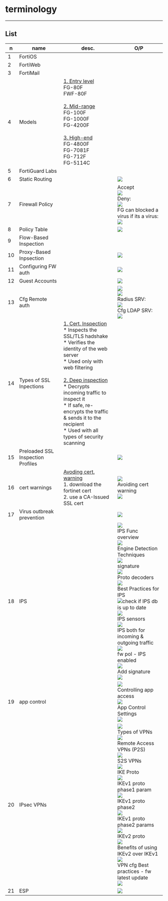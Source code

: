 # terminology

---

## List
|n|name|desc.|O/P|
|-|----|-----|---|
|1|FortiOS|
|2|FortiWeb|
|3|FortiMail|
|4|Models|<ins>1. Entry level</ins><br/>FG-80F<br/>FWF-80F<br/><br/><ins>2. Mid-range</ins><br/>FG-100F<br/>FG-1000F<br/>FG-4200F<br/><br/><ins>3. High-end</ins><br/>FG-4800F<br/>FG-7081F<br/>FG-712F<br/>FG-5114C
|5|FortiGuard Labs|
|6|Static Routing||<img src="https://i.imgur.com/PGia3uk.png">|
|7|Firewall Policy||Accept<br/><img src="https://i.imgur.com/boppLfi.png"><br/>Deny:<br/><img src="https://i.imgur.com/R6d0sR1.png"><br/>FG can blocked a virus if its a virus:<br/><img src="https://i.imgur.com/BvmKp4P.png">|
|8|Policy Table||<img src="https://i.imgur.com/GE9gjCA.png">|
|9|Flow-Based Inspection|||
|10|Proxy-Based Inpsection||<img src="https://i.imgur.com/jJVwwBq.png">|
|11|Configuring FW auth||<img src="https://i.imgur.com/TJpX6EI.png">|
|12|Guest Accounts||<img src="https://i.imgur.com/aYbNmWa.png">|
|13|Cfg Remote auth||<img src="https://i.imgur.com/3TOySbb.png"><br/><img src="https://i.imgur.com/QrukF7E.png"><br/>Radius SRV:<br/><img src="https://i.imgur.com/q9sIZL6.png"><br/>Cfg LDAP SRV:<br/><img src="https://i.imgur.com/SKG5WVg.png">|
|14|Types of SSL Inpections|<ins>1. Cert. Inspection</ins><br/>* Inspects the SSL/TLS hadshake<br/>* Verifies the identity of the web server<br/>* Used only with web filtering<br/><br/><ins>2. Deep inspection</ins><br/>* Decrypts incoming traffic to inspect it<br/>* If safe, re-encrypts the traffic & sends it to the recipient<br/>* Used with all types of security scanning|
|15|Preloaded SSL Inspection Profiles||<img src="https://i.imgur.com/FpyhPeM.png">|
|16|cert warnings|<ins>Avoding cert. warning</ins><br/>1. download the fortinet cert<br/>2. use a CA-Issued SSL cert|<img src="https://i.imgur.com/OAmfBkB.png"><br/>Avoiding cert warning<br/><img src="https://i.imgur.com/cY7Huwg.png">|
|17|Virus outbreak prevention||<img src="https://i.imgur.com/mbcDooz.png">|
|18|IPS||<img src="https://i.imgur.com/f4MBiSC.png"><br/>IPS Func overview<br/><img src="https://i.imgur.com/36VkTgQ.png"><br/>Engine Detection Techniques<br/><img src="https://i.imgur.com/uvLszb8.png"><br/>signature<br/><img src="https://i.imgur.com/XVD4ZYP.png"><br/>Proto decoders<br/><img src="https://i.imgur.com/SUCibDb.png"><br/>Best Practices for IPS<br/><img src="https://i.imgur.com/9VpYGx5.png">check if IPS db is up to date<br/><img src="https://i.imgur.com/zgXu6Kz.png"><br/>IPS sensors<br/><img src="https://i.imgur.com/yCzQcGh.png"><br/>IPS both for incoming & outgoing traffic<br/><img src="https://i.imgur.com/lpooScu.png"><br/>fw pol - IPS enabled<br/><img src="https://i.imgur.com/JO3nhzS.png"><br/>Add signature<br/><img src="https://i.imgur.com/yGehmQR.png">|
|19|app control||<img src="https://i.imgur.com/5H8Zovi.png"><br/>Controlling app access<br/><img src="https://i.imgur.com/y5TCeTR.png"><br/>App Control Settings<br/><img src="https://i.imgur.com/i6EPWii.png">|
|20|IPsec VPNs||<img src="https://i.imgur.com/CM8qxbJ.png"><br/> Types of VPNs<br/><img src="https://i.imgur.com/pTIpXD7.png"><br/>Remote Access VPNs (P2S)<br/><img src="https://i.imgur.com/8oQw8v9.png"><br/>S2S VPNs<br/><img src="https://i.imgur.com/JhOlXDo.png"><br/>IKE Proto<br/><img src="https://i.imgur.com/FERnbb2.png"><br/>IKEv1 proto phase1 param<br/><img src="https://i.imgur.com/9OP0tOx.png"><br/>IKEv1 proto phase2<br/><img src="https://i.imgur.com/kGup7x3.png"><br/>IKEv1 proto phase2 params<br/><img src="https://i.imgur.com/tuIWe5n.png"><br/>IKEv2 proto<br/><img src="https://i.imgur.com/YtKtXns.png"><br/>Benefits of using IKEv2 over IKEv1<br/><img src="https://i.imgur.com/FkBCluU.png"><br/>VPN cfg Best practices - fw latest update<br/><img src="https://i.imgur.com/vuJRrDo.png">|
|21|ESP||<img src="https://i.imgur.com/yDcfeTw.png">|
